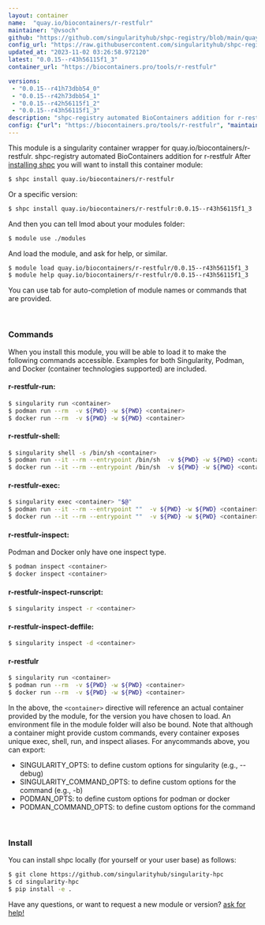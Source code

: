 ```yaml
---
layout: container
name:  "quay.io/biocontainers/r-restfulr"
maintainer: "@vsoch"
github: "https://github.com/singularityhub/shpc-registry/blob/main/quay.io/biocontainers/r-restfulr/container.yaml"
config_url: "https://raw.githubusercontent.com/singularityhub/shpc-registry/main/quay.io/biocontainers/r-restfulr/container.yaml"
updated_at: "2023-11-02 03:26:58.972120"
latest: "0.0.15--r43h56115f1_3"
container_url: "https://biocontainers.pro/tools/r-restfulr"

versions:
 - "0.0.15--r41h73dbb54_0"
 - "0.0.15--r42h73dbb54_1"
 - "0.0.15--r42h56115f1_2"
 - "0.0.15--r43h56115f1_3"
description: "shpc-registry automated BioContainers addition for r-restfulr"
config: {"url": "https://biocontainers.pro/tools/r-restfulr", "maintainer": "@vsoch", "description": "shpc-registry automated BioContainers addition for r-restfulr", "latest": {"0.0.15--r43h56115f1_3": "sha256:425129327d8e3dca29f39dbe88be581a6a7df68013d54db299a4122c1e16c0b3"}, "tags": {"0.0.15--r41h73dbb54_0": "sha256:340fa0079df70852cfeda06b7b65b587920b430198631b2a51cff6b1281b16df", "0.0.15--r42h73dbb54_1": "sha256:5c1c466da19a9dd64c7913eaca2d62025efc0a70176f4f0947072c46b74f8568", "0.0.15--r42h56115f1_2": "sha256:e99253362d746e4be9c5966bebf9a20915579a6dda095bc1f13b376651e65a59", "0.0.15--r43h56115f1_3": "sha256:425129327d8e3dca29f39dbe88be581a6a7df68013d54db299a4122c1e16c0b3"}, "docker": "quay.io/biocontainers/r-restfulr"}
---
```


This module is a singularity container wrapper for quay.io/biocontainers/r-restfulr.
shpc-registry automated BioContainers addition for r-restfulr
After [installing shpc](#install) you will want to install this container module:


```bash
$ shpc install quay.io/biocontainers/r-restfulr
```

Or a specific version:

```bash
$ shpc install quay.io/biocontainers/r-restfulr:0.0.15--r43h56115f1_3
```

And then you can tell lmod about your modules folder:

```bash
$ module use ./modules
```

And load the module, and ask for help, or similar.

```bash
$ module load quay.io/biocontainers/r-restfulr/0.0.15--r43h56115f1_3
$ module help quay.io/biocontainers/r-restfulr/0.0.15--r43h56115f1_3
```

You can use tab for auto-completion of module names or commands that are provided.

<br>

### Commands

When you install this module, you will be able to load it to make the following commands accessible.
Examples for both Singularity, Podman, and Docker (container technologies supported) are included.

#### r-restfulr-run:

```bash
$ singularity run <container>
$ podman run --rm  -v ${PWD} -w ${PWD} <container>
$ docker run --rm  -v ${PWD} -w ${PWD} <container>
```

#### r-restfulr-shell:

```bash
$ singularity shell -s /bin/sh <container>
$ podman run --it --rm --entrypoint /bin/sh  -v ${PWD} -w ${PWD} <container>
$ docker run --it --rm --entrypoint /bin/sh  -v ${PWD} -w ${PWD} <container>
```

#### r-restfulr-exec:

```bash
$ singularity exec <container> "$@"
$ podman run --it --rm --entrypoint ""  -v ${PWD} -w ${PWD} <container> "$@"
$ docker run --it --rm --entrypoint ""  -v ${PWD} -w ${PWD} <container> "$@"
```

#### r-restfulr-inspect:

Podman and Docker only have one inspect type.

```bash
$ podman inspect <container>
$ docker inspect <container>
```

#### r-restfulr-inspect-runscript:

```bash
$ singularity inspect -r <container>
```

#### r-restfulr-inspect-deffile:

```bash
$ singularity inspect -d <container>
```



#### r-restfulr

```bash
$ singularity run <container>
$ podman run --rm  -v ${PWD} -w ${PWD} <container>
$ docker run --rm  -v ${PWD} -w ${PWD} <container>
```


In the above, the `<container>` directive will reference an actual container provided
by the module, for the version you have chosen to load. An environment file in the
module folder will also be bound. Note that although a container
might provide custom commands, every container exposes unique exec, shell, run, and
inspect aliases. For anycommands above, you can export:

 - SINGULARITY_OPTS: to define custom options for singularity (e.g., --debug)
 - SINGULARITY_COMMAND_OPTS: to define custom options for the command (e.g., -b)
 - PODMAN_OPTS: to define custom options for podman or docker
 - PODMAN_COMMAND_OPTS: to define custom options for the command

<br>

### Install

You can install shpc locally (for yourself or your user base) as follows:

```bash
$ git clone https://github.com/singularityhub/singularity-hpc
$ cd singularity-hpc
$ pip install -e .
```

Have any questions, or want to request a new module or version? [ask for help!](https://github.com/singularityhub/singularity-hpc/issues)